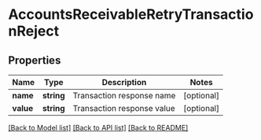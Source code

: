 # AccountsReceivableRetryTransactionReject

## Properties
Name | Type | Description | Notes
------------ | ------------- | ------------- | -------------
**name** | **string** | Transaction response name | [optional] 
**value** | **string** | Transaction response value | [optional] 

[[Back to Model list]](../README.md#documentation-for-models) [[Back to API list]](../README.md#documentation-for-api-endpoints) [[Back to README]](../README.md)


